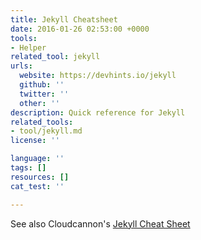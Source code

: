 ```yaml
---
title: Jekyll Cheatsheet
date: 2016-01-26 02:53:00 +0000
tools:
- Helper
related_tool: jekyll
urls:
  website: https://devhints.io/jekyll
  github: ''
  twitter: ''
  other: ''
description: Quick reference for Jekyll
related_tools:
- tool/jekyll.md
license: ''

language: ''
tags: []
resources: []
cat_test: ''

---
```

See also Cloudcannon's [Jekyll Cheat Sheet](https://learn.cloudcannon.com/jekyll-cheat-sheet/ "Jekyll Cheat Sheet")